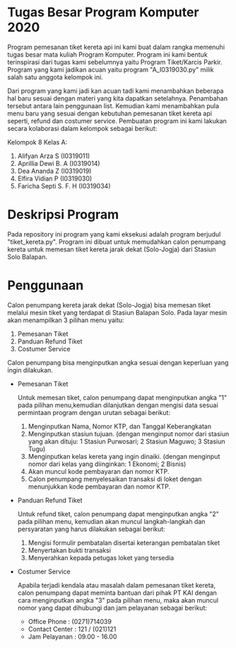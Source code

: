 # Tugas Besar Program Komputer 2020

  Program pemesanan tiket kereta api ini kami buat dalam rangka memenuhi tugas besar mata kuliah Program Komputer. Program ini kami bentuk terinspirasi dari tugas kami sebelumnya yaitu Program Tiket/Karcis Parkir. Program yang kami jadikan acuan yaitu program "A_I0319030.py" milik salah satu anggota kelompok ini.
  
  Dari program yang kami jadi kan acuan tadi kami menambahkan beberapa hal baru sesuai dengan materi yang kita dapatkan setelahnya. Penambahan tersebut antara lain penggunaan list. Kemudian kami menambahkan pula menu baru yang sesuai dengan kebutuhan pemesanan tiket kereta api seperti, refund dan costumer service. Pembuatan program ini kami lakukan secara kolaborasi dalam kelompok sebagai berikut:
 
 Kelompok 8 Kelas A:
  1. Alifyan Arza S         (I0319011)
  2. Aprillia Dewi B. A     (I0319014)
  3. Dea Ananda Z           (I0319019)
  4. Elfira Vidian P        (I0319030)
  5. Faricha Septi S. F. H  (I0319034)
  
# Deskripsi Program

  Pada repository ini program yang kami eksekusi adalah program berjudul "tiket_kereta.py". Program ini dibuat untuk memudahkan calon penumpang kereta untuk memesan tiket kereta jarak dekat (Solo-Jogja) dari Stasiun Solo Balapan. 
  
# Penggunaan

  Calon penumpang kereta jarak dekat (Solo-Jogja) bisa memesan tiket melalui mesin tiket yang terdapat di Stasiun Balapan Solo. Pada layar mesin akan menampilkan 3 pilihan menu yaitu:
  
  1. Pemesanan Tiket
  2. Panduan Refund Tiket
  3. Costumer Service
  
  Calon penumpang bisa menginputkan angka sesuai dengan keperluan yang ingin dilakukan.
 
  * Pemesanan Tiket
  
      Untuk memesan tiket, calon penumpang dapat menginputkan angka "1" pada pilihan menu,kemudian dilanjutkan dengan mengisi data sesuai permintaan program dengan urutan sebagai berikut:
      1. Menginputkan Nama, Nomor KTP, dan Tanggal Keberangkatan
      2. Menginputkan stasiun tujuan. (dengan menginput nomor dari stasiun yang akan dituju: 1 Stasiun Purwosari; 2 Stasiun Maguwo; 3 Stasiun Tugu)
      3. Menginputkan kelas kereta yang ingin dinaiki. (dengan menginput nomor dari kelas yang diinginkan: 1 Ekonomi; 2 Bisnis)
      4. Akan muncul kode pembayaran dan nomor KTP.
      5. Calon penumpang menyelesaikan transaksi di loket dengan menunjukkan kode pembayaran dan nomor KTP.
      
  * Panduan Refund Tiket
  
      Untuk refund tiket, calon penumpang dapat menginputkan angka "2" pada pilihan menu, kemudian akan muncul langkah-langkah dan persyaratan yang harus dilakukan sebagai berikut:
      1. Mengisi formulir pembatalan disertai keterangan pembatalan tiket
      2. Menyertakan bukti transaksi
      3. Menyerahkan kepada petugas loket yang tersedia

  * Costumer Service

      Apabila terjadi kendala atau masalah dalam pemesanan tiket kereta, calon penumpang dapat meminta bantuan dari pihak PT KAI dengan cara menginputkan angka "3" pada pilihan menu, maka akan muncul nomor yang dapat dihubungi dan jam pelayanan sebagai berikut:
      -  Office Phone   : (0271)714039
      -  Contact Center : 121 / (021)121
      -  Jam Pelayanan  : 09.00 - 16.00

